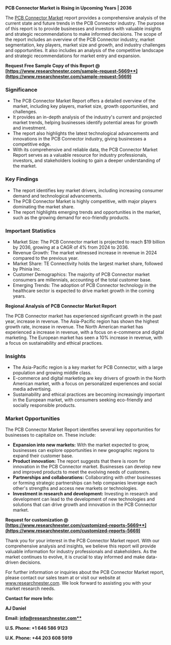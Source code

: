 ﻿**PCB Connector Market is Rising in Upcoming Years | 2036**

The [PCB Connector Market](https://www.researchnester.com/reports/pcb-connector-market/5669) report provides a comprehensive analysis of the current state and future trends in the PCB Connector industry. The purpose of this report is to provide businesses and investors with valuable insights and strategic recommendations to make informed decisions. The scope of the report includes an overview of the PCB Connector industry, market segmentation, key players, market size and growth, and industry challenges and opportunities. It also includes an analysis of the competitive landscape and strategic recommendations for market entry and expansion.

**Request Free Sample Copy of this Report @ [https://www.researchnester.com/sample-request-5669**](https://www.researchnester.com/sample-request-5669)**
### **Significance**
- The PCB Connector Market Report offers a detailed overview of the market, including key players, market size, growth opportunities, and challenges.
- It provides an in-depth analysis of the industry's current and projected market trends, helping businesses identify potential areas for growth and investment.
- The report also highlights the latest technological advancements and innovations in the PCB Connector industry, giving businesses a competitive edge.
- With its comprehensive and reliable data, the PCB Connector Market Report serves as a valuable resource for industry professionals, investors, and stakeholders looking to gain a deeper understanding of the market.
### **Key Findings**
- The report identifies key market drivers, including increasing consumer demand and technological advancements.
- The PCB Connector Market is highly competitive, with major players dominating the market share.
- The report highlights emerging trends and opportunities in the market, such as the growing demand for eco-friendly products.
### **Important Statistics**
- Market Size: The PCB Connector market is projected to reach $19 billion by 2036, growing at a CAGR of 4% from 2024 to 2036.
- Revenue Growth: The market witnessed increase in revenue in 2024 compared to the previous year.
- Market Share: TE Connectivity holds the largest market share, followed by Phinia Inc.
- Customer Demographics: The majority of PCB Connector market consumers are millennials, accounting of the total customer base.
- Emerging Trends: The adoption of PCB Connector technology in the healthcare sector is expected to drive market growth in the coming years.

**Regional Analysis of PCB Connector Market Report**

The PCB Connector market has experienced significant growth in the past year, increase in revenue. The Asia-Pacific region has shown the highest growth rate, increase in revenue. The North American market has experienced a increase in revenue, with a focus on e-commerce and digital marketing. The European market has seen a 10% increase in revenue, with a focus on sustainability and ethical practices.
### **Insights**
- The Asia-Pacific region is a key market for PCB Connector, with a large population and growing middle class.
- E-commerce and digital marketing are key drivers of growth in the North American market, with a focus on personalized experiences and social media advertising.
- Sustainability and ethical practices are becoming increasingly important in the European market, with consumers seeking eco-friendly and socially responsible products.
### **Market Opportunities**
The PCB Connector Market Report identifies several key opportunities for businesses to capitalize on. These include:

- **Expansion into new markets:** With the market expected to grow, businesses can explore opportunities in new geographic regions to expand their customer base.
- **Product innovation:** The report suggests that there is room for innovation in the PCB Connector market. Businesses can develop new and improved products to meet the evolving needs of customers.
- **Partnerships and collaborations:** Collaborating with other businesses or forming strategic partnerships can help companies leverage each other's strengths and access new markets or technologies.
- **Investment in research and development:** Investing in research and development can lead to the development of new technologies and solutions that can drive growth and innovation in the PCB Connector market.

**Request for customization @ [https://www.researchnester.com/customized-reports-5669**](https://www.researchnester.com/customized-reports-5669)**

Thank you for your interest in the PCB Connector Market report. With our comprehensive analysis and insights, we believe this report will provide valuable information for industry professionals and stakeholders. As the market continues to evolve, it is crucial to stay informed and make data-driven decisions.

For further information or inquiries about the PCB Connector Market report, please contact our sales team at or visit our website at www.researchnester.com. We look forward to assisting you with your market research needs.

**Contact for more Info:**

**AJ Daniel**

**Email: [info@researchnester.com**](mailto:info@researchnester.com)**

**U.S. Phone: +1 646 586 9123** 

**U.K. Phone: +44 203 608 5919**
